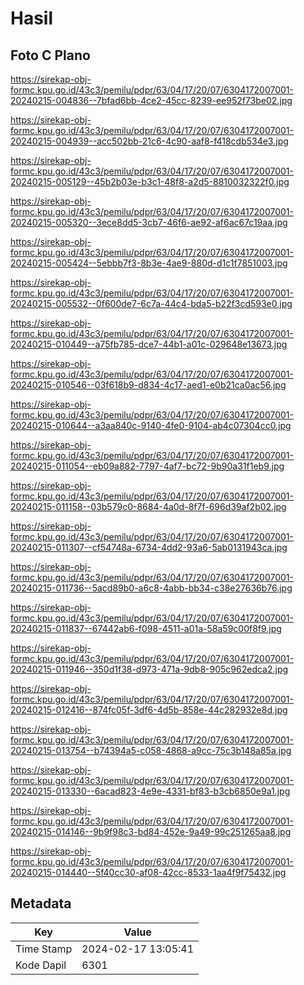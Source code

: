 # Hasil

## Foto C Plano

https://sirekap-obj-formc.kpu.go.id/43c3/pemilu/pdpr/63/04/17/20/07/6304172007001-20240215-004836--7bfad6bb-4ce2-45cc-8239-ee952f73be02.jpg

https://sirekap-obj-formc.kpu.go.id/43c3/pemilu/pdpr/63/04/17/20/07/6304172007001-20240215-004939--acc502bb-21c6-4c90-aaf8-f418cdb534e3.jpg

https://sirekap-obj-formc.kpu.go.id/43c3/pemilu/pdpr/63/04/17/20/07/6304172007001-20240215-005129--45b2b03e-b3c1-48f8-a2d5-8810032322f0.jpg

https://sirekap-obj-formc.kpu.go.id/43c3/pemilu/pdpr/63/04/17/20/07/6304172007001-20240215-005320--3ece8dd5-3cb7-46f6-ae92-af6ac67c19aa.jpg

https://sirekap-obj-formc.kpu.go.id/43c3/pemilu/pdpr/63/04/17/20/07/6304172007001-20240215-005424--5ebbb7f3-8b3e-4ae9-880d-d1c1f7851003.jpg

https://sirekap-obj-formc.kpu.go.id/43c3/pemilu/pdpr/63/04/17/20/07/6304172007001-20240215-005532--0f600de7-6c7a-44c4-bda5-b22f3cd593e0.jpg

https://sirekap-obj-formc.kpu.go.id/43c3/pemilu/pdpr/63/04/17/20/07/6304172007001-20240215-010449--a75fb785-dce7-44b1-a01c-029648e13673.jpg

https://sirekap-obj-formc.kpu.go.id/43c3/pemilu/pdpr/63/04/17/20/07/6304172007001-20240215-010546--03f618b9-d834-4c17-aed1-e0b21ca0ac56.jpg

https://sirekap-obj-formc.kpu.go.id/43c3/pemilu/pdpr/63/04/17/20/07/6304172007001-20240215-010644--a3aa840c-9140-4fe0-9104-ab4c07304cc0.jpg

https://sirekap-obj-formc.kpu.go.id/43c3/pemilu/pdpr/63/04/17/20/07/6304172007001-20240215-011054--eb09a882-7797-4af7-bc72-9b90a31f1eb9.jpg

https://sirekap-obj-formc.kpu.go.id/43c3/pemilu/pdpr/63/04/17/20/07/6304172007001-20240215-011158--03b579c0-8684-4a0d-8f7f-696d39af2b02.jpg

https://sirekap-obj-formc.kpu.go.id/43c3/pemilu/pdpr/63/04/17/20/07/6304172007001-20240215-011307--cf54748a-6734-4dd2-93a6-5ab0131943ca.jpg

https://sirekap-obj-formc.kpu.go.id/43c3/pemilu/pdpr/63/04/17/20/07/6304172007001-20240215-011736--5acd89b0-a6c8-4abb-bb34-c38e27636b76.jpg

https://sirekap-obj-formc.kpu.go.id/43c3/pemilu/pdpr/63/04/17/20/07/6304172007001-20240215-011837--67442ab6-f098-4511-a01a-58a59c00f8f9.jpg

https://sirekap-obj-formc.kpu.go.id/43c3/pemilu/pdpr/63/04/17/20/07/6304172007001-20240215-011946--350d1f38-d973-471a-9db8-905c962edca2.jpg

https://sirekap-obj-formc.kpu.go.id/43c3/pemilu/pdpr/63/04/17/20/07/6304172007001-20240215-012416--874fc05f-3df6-4d5b-858e-44c282932e8d.jpg

https://sirekap-obj-formc.kpu.go.id/43c3/pemilu/pdpr/63/04/17/20/07/6304172007001-20240215-013754--b74394a5-c058-4868-a9cc-75c3b148a85a.jpg

https://sirekap-obj-formc.kpu.go.id/43c3/pemilu/pdpr/63/04/17/20/07/6304172007001-20240215-013330--6acad823-4e9e-4331-bf83-b3cb6850e9a1.jpg

https://sirekap-obj-formc.kpu.go.id/43c3/pemilu/pdpr/63/04/17/20/07/6304172007001-20240215-014146--9b9f98c3-bd84-452e-9a49-99c251265aa8.jpg

https://sirekap-obj-formc.kpu.go.id/43c3/pemilu/pdpr/63/04/17/20/07/6304172007001-20240215-014440--5f40cc30-af08-42cc-8533-1aa4f9f75432.jpg


## Metadata

| Key        | Value               |
| ---------- | ------------------- |
| Time Stamp | 2024-02-17 13:05:41 |
| Kode Dapil | 6301                |



